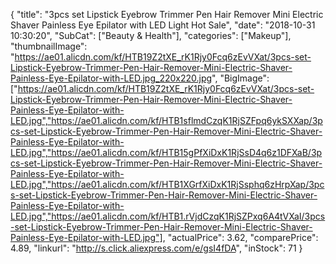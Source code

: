 {
	"title": "3pcs set Lipstick Eyebrow Trimmer Pen Hair Remover Mini Electric Shaver Painless Eye Epilator with LED Light Hot Sale",
	"date": "2018-10-31 10:30:20",
	"SubCat": ["Beauty & Health"],
	"categories": ["Makeup"],
	"thumbnailImage": "https://ae01.alicdn.com/kf/HTB19Z2tXE_rK1Rjy0Fcq6zEvVXat/3pcs-set-Lipstick-Eyebrow-Trimmer-Pen-Hair-Remover-Mini-Electric-Shaver-Painless-Eye-Epilator-with-LED.jpg_220x220.jpg",
	"BigImage": ["https://ae01.alicdn.com/kf/HTB19Z2tXE_rK1Rjy0Fcq6zEvVXat/3pcs-set-Lipstick-Eyebrow-Trimmer-Pen-Hair-Remover-Mini-Electric-Shaver-Painless-Eye-Epilator-with-LED.jpg","https://ae01.alicdn.com/kf/HTB1sflmdCzqK1RjSZFpq6ykSXXap/3pcs-set-Lipstick-Eyebrow-Trimmer-Pen-Hair-Remover-Mini-Electric-Shaver-Painless-Eye-Epilator-with-LED.jpg","https://ae01.alicdn.com/kf/HTB15gPfXiDxK1RjSsD4q6z1DFXaB/3pcs-set-Lipstick-Eyebrow-Trimmer-Pen-Hair-Remover-Mini-Electric-Shaver-Painless-Eye-Epilator-with-LED.jpg","https://ae01.alicdn.com/kf/HTB1XGrfXiDxK1RjSsphq6zHrpXap/3pcs-set-Lipstick-Eyebrow-Trimmer-Pen-Hair-Remover-Mini-Electric-Shaver-Painless-Eye-Epilator-with-LED.jpg","https://ae01.alicdn.com/kf/HTB1.rVjdCzqK1RjSZPxq6A4tVXaI/3pcs-set-Lipstick-Eyebrow-Trimmer-Pen-Hair-Remover-Mini-Electric-Shaver-Painless-Eye-Epilator-with-LED.jpg"],
	"actualPrice": 3.62,
	"comparePrice": 4.89,
	"linkurl": "http://s.click.aliexpress.com/e/gsI4fDA",
	"inStock": 71
}
